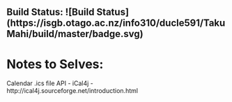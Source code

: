 <h2>Build Status: ![Build Status](https://isgb.otago.ac.nz/info310/ducle591/TakuMahi/build/master/badge.svg) </h2>


<h1>Notes to Selves:</h1>
Calendar .ics file API - iCal4j - http://ical4j.sourceforge.net/introduction.html
